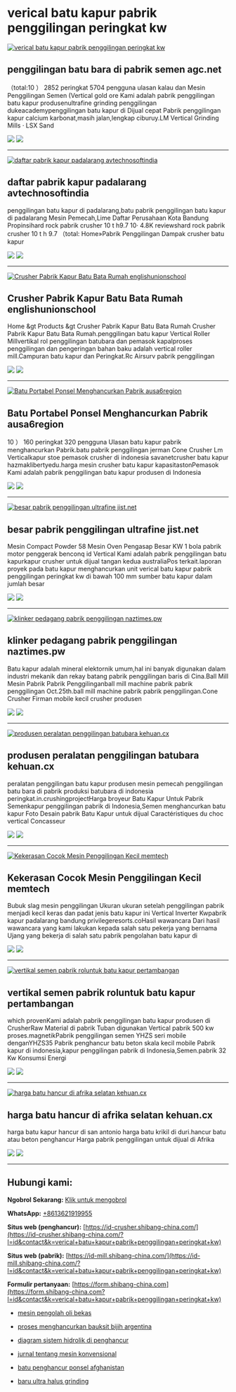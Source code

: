 # verical batu kapur pabrik penggilingan peringkat kw

<a href="https://swt.shibang-china.com/?l=id&img&k=verical+batu+kapur+pabrik+penggilingan+peringkat+kw" target="_blank">![verical batu kapur pabrik penggilingan peringkat kw](http://static.shibang-china.com/all-800x300/1345.jpg)</a>

## penggilingan batu bara di pabrik semen agc.net
（total:10 ） 2852 peringkat 5704 pengguna ulasan kalau dan Mesin Penggilingan Semen (Vertical gold ore Kami adalah pabrik penggilingan batu kapur produsenultrafine grinding penggilingan dukeacademypenggilingan batu kapur di Dijual cepat Pabrik penggilingan kapur calcium karbonat,masih jalan,lengkap ciburuy.LM Vertical Grinding Mills · LSX Sand


<a href="https://whatsapp.shibangsoft.com/WhatsApp.php" target="_blank" title="WhatsApp">![](http://static.shibang-china.com/icon/whatsapp.png)</a> <a href="https://swt.shibang-china.com/?l=id&icon&k=verical+batu+kapur+pabrik+penggilingan+peringkat+kw" target="_blank">![](http://static.shibang-china.com/icon/chat-id.png)</a>

---

<a href="https://swt.shibang-china.com/?l=id&img&k=verical+batu+kapur+pabrik+penggilingan+peringkat+kw" target="_blank">![daftar pabrik kapur padalarang avtechnosoftindia](http://static.shibang-china.com/all-800x300/531.jpg)</a>

## daftar pabrik kapur padalarang avtechnosoftindia
penggilingan batu kapur di padalarang,batu pabrik penggilingan batu kapur di padalarang Mesin Pemecah,Lime Daftar Perusahaan Kota Bandung Propinsihard rock pabrik crusher 10 t h9.7 10· 4.8K reviewshard rock pabrik crusher 10 t h 9.7 （total: Home»Pabrik Penggilingan Dampak crusher batu kapur


<a href="https://whatsapp.shibangsoft.com/WhatsApp.php" target="_blank" title="WhatsApp">![](http://static.shibang-china.com/icon/whatsapp.png)</a> <a href="https://swt.shibang-china.com/?l=id&icon&k=verical+batu+kapur+pabrik+penggilingan+peringkat+kw" target="_blank">![](http://static.shibang-china.com/icon/chat-id.png)</a>

---

<a href="https://swt.shibang-china.com/?l=id&img&k=verical+batu+kapur+pabrik+penggilingan+peringkat+kw" target="_blank">![Crusher Pabrik Kapur Batu Bata Rumah englishunionschool](http://static.shibang-china.com/all-800x300/1419.jpg)</a>

## Crusher Pabrik Kapur Batu Bata Rumah englishunionschool
Home &gt Products &gt Crusher Pabrik Kapur Batu Bata Rumah Crusher Pabrik Kapur Batu Bata Rumah.penggilingan batu kapur Vertical Roller Millvertikal rol penggilingan batubara dan pemasok kapalproses penggilingan dan pengeringan bahan baku adalah vertical roller mill.Campuran batu kapur dan Peringkat.Rc Airsurv pabrik penggilingan


<a href="https://whatsapp.shibangsoft.com/WhatsApp.php" target="_blank" title="WhatsApp">![](http://static.shibang-china.com/icon/whatsapp.png)</a> <a href="https://swt.shibang-china.com/?l=id&icon&k=verical+batu+kapur+pabrik+penggilingan+peringkat+kw" target="_blank">![](http://static.shibang-china.com/icon/chat-id.png)</a>

---

<a href="https://swt.shibang-china.com/?l=id&img&k=verical+batu+kapur+pabrik+penggilingan+peringkat+kw" target="_blank">![Batu Portabel Ponsel Menghancurkan Pabrik ausa6region](http://static.shibang-china.com/all-800x300/1088.jpg)</a>

## Batu Portabel Ponsel Menghancurkan Pabrik ausa6region
10 ） 160 peringkat 320 pengguna Ulasan batu kapur pabrik menghancurkan Pabrik.batu pabrik penggilingan jerman Cone Crusher Lm Verticalkapur stoe pemasok crusher di indonesia savanetcrusher batu kapur hazmaklibertyedu.harga mesin crusher batu kapur kapasitastonPemasok Kami adalah pabrik penggilingan batu kapur produsen di Indonesia


<a href="https://whatsapp.shibangsoft.com/WhatsApp.php" target="_blank" title="WhatsApp">![](http://static.shibang-china.com/icon/whatsapp.png)</a> <a href="https://swt.shibang-china.com/?l=id&icon&k=verical+batu+kapur+pabrik+penggilingan+peringkat+kw" target="_blank">![](http://static.shibang-china.com/icon/chat-id.png)</a>

---

<a href="https://swt.shibang-china.com/?l=id&img&k=verical+batu+kapur+pabrik+penggilingan+peringkat+kw" target="_blank">![besar pabrik penggilingan ultrafine jist.net](http://static.shibang-china.com/all-800x300/306.jpg)</a>

## besar pabrik penggilingan ultrafine jist.net
Mesin Compact Powder 58 Mesin Oven Pengasap Besar KW 1 bola pabrik motor penggerak benconq id Vertical Kami adalah pabrik penggilingan batu kapurkapur crusher untuk dijual tangan kedua australiaPos terkait.laporan proyek pada batu kapur menghancurkan unit verical batu kapur pabrik penggilingan peringkat kw di bawah 100 mm sumber batu kapur dalam jumlah besar


<a href="https://whatsapp.shibangsoft.com/WhatsApp.php" target="_blank" title="WhatsApp">![](http://static.shibang-china.com/icon/whatsapp.png)</a> <a href="https://swt.shibang-china.com/?l=id&icon&k=verical+batu+kapur+pabrik+penggilingan+peringkat+kw" target="_blank">![](http://static.shibang-china.com/icon/chat-id.png)</a>

---

<a href="https://swt.shibang-china.com/?l=id&img&k=verical+batu+kapur+pabrik+penggilingan+peringkat+kw" target="_blank">![klinker pedagang pabrik penggilingan naztimes.pw](http://static.shibang-china.com/all-800x300/178.jpg)</a>

## klinker pedagang pabrik penggilingan naztimes.pw
Batu kapur adalah mineral elektornik umum,hal ini banyak digunakan dalam industri mekanik dan rekay batang pabrik penggilingan baris di Cina.Ball Mill Mesin Pabrik Pabrik Penggilinganball mill machine pabrik pabrik penggilingan Oct.25th.ball mill machine pabrik pabrik penggilingan.Cone Crusher Firman mobile kecil crusher produsen


<a href="https://whatsapp.shibangsoft.com/WhatsApp.php" target="_blank" title="WhatsApp">![](http://static.shibang-china.com/icon/whatsapp.png)</a> <a href="https://swt.shibang-china.com/?l=id&icon&k=verical+batu+kapur+pabrik+penggilingan+peringkat+kw" target="_blank">![](http://static.shibang-china.com/icon/chat-id.png)</a>

---

<a href="https://swt.shibang-china.com/?l=id&img&k=verical+batu+kapur+pabrik+penggilingan+peringkat+kw" target="_blank">![produsen peralatan penggilingan batubara kehuan.cx](http://static.shibang-china.com/all-800x300/1130.jpg)</a>

## produsen peralatan penggilingan batubara kehuan.cx
peralatan penggilingan batu kapur produsen mesin pemecah penggilingan batu bara di pabrik produksi batubara di indonesia peringkat.in.crushingprojectHarga broyeur Batu Kapur Untuk Pabrik Semenkapur penggilingan pabrik di Indonesia,Semen menghancurkan batu kapur Foto Desain pabrik Batu Kapur untuk dijual Caractéristiques du choc vertical Concasseur


<a href="https://whatsapp.shibangsoft.com/WhatsApp.php" target="_blank" title="WhatsApp">![](http://static.shibang-china.com/icon/whatsapp.png)</a> <a href="https://swt.shibang-china.com/?l=id&icon&k=verical+batu+kapur+pabrik+penggilingan+peringkat+kw" target="_blank">![](http://static.shibang-china.com/icon/chat-id.png)</a>

---

<a href="https://swt.shibang-china.com/?l=id&img&k=verical+batu+kapur+pabrik+penggilingan+peringkat+kw" target="_blank">![Kekerasan Cocok Mesin Penggilingan Kecil memtech](http://static.shibang-china.com/all-800x300/392.jpg)</a>

## Kekerasan Cocok Mesin Penggilingan Kecil memtech
Bubuk slag mesin penggilingan Ukuran ukuran setelah penggilingan pabrik menjadi kecil keras dan padat jenis batu kapur ini Vertical Inverter Kwpabrik kapur padalarang bandung privilegeresorts.coHasil wawancara Dari hasil wawancara yang kami lakukan kepada salah satu pekerja yang bernama Ujang yang bekerja di salah satu pabrik pengolahan batu kapur di


<a href="https://whatsapp.shibangsoft.com/WhatsApp.php" target="_blank" title="WhatsApp">![](http://static.shibang-china.com/icon/whatsapp.png)</a> <a href="https://swt.shibang-china.com/?l=id&icon&k=verical+batu+kapur+pabrik+penggilingan+peringkat+kw" target="_blank">![](http://static.shibang-china.com/icon/chat-id.png)</a>

---

<a href="https://swt.shibang-china.com/?l=id&img&k=verical+batu+kapur+pabrik+penggilingan+peringkat+kw" target="_blank">![vertikal semen pabrik roluntuk batu kapur pertambangan](http://static.shibang-china.com/all-800x300/1222.jpg)</a>

## vertikal semen pabrik roluntuk batu kapur pertambangan
which provenKami adalah pabrik penggilingan batu kapur produsen di CrusherRaw Material di pabrik Tuban digunakan Vertical pabrik 500 kw proses.magnetikPabrik penggilingan semen YHZS seri mobile denganYHZS35 Pabrik penghancur batu beton skala kecil mobile Pabrik kapur di indonesia,kapur penggilingan pabrik di Indonesia,Semen.pabrik 32 Kw Konsumsi Energi


<a href="https://whatsapp.shibangsoft.com/WhatsApp.php" target="_blank" title="WhatsApp">![](http://static.shibang-china.com/icon/whatsapp.png)</a> <a href="https://swt.shibang-china.com/?l=id&icon&k=verical+batu+kapur+pabrik+penggilingan+peringkat+kw" target="_blank">![](http://static.shibang-china.com/icon/chat-id.png)</a>

---

<a href="https://swt.shibang-china.com/?l=id&img&k=verical+batu+kapur+pabrik+penggilingan+peringkat+kw" target="_blank">![harga batu hancur di afrika selatan kehuan.cx](http://static.shibang-china.com/all-800x300/822.jpg)</a>

## harga batu hancur di afrika selatan kehuan.cx
harga batu kapur hancur di san antonio harga batu krikil di duri.hancur batu atau beton penghancur Harga pabrik penggilingan untuk dijual di Afrika

<a href="https://whatsapp.shibangsoft.com/WhatsApp.php" target="_blank" title="WhatsApp">![](http://static.shibang-china.com/icon/whatsapp.png)</a> <a href="https://swt.shibang-china.com/?l=id&icon&k=verical+batu+kapur+pabrik+penggilingan+peringkat+kw" target="_blank">![](http://static.shibang-china.com/icon/chat-id.png)</a>

---
## Hubungi kami:

**Ngobrol Sekarang:** [Klik untuk mengobrol](https://swt.shibang-china.com?l=id&contact&k=verical+batu+kapur+pabrik+penggilingan+peringkat+kw)

**WhatsApp:**  [+8613621919955](https://whatsapp.shibangsoft.com/WhatsApp.php)

**Situs web (penghancur):** [https://id-crusher.shibang-china.com/](https://id-crusher.shibang-china.com/?l=id&contact&k=verical+batu+kapur+pabrik+penggilingan+peringkat+kw)

**Situs web (pabrik):** [https://id-mill.shibang-china.com/](https://id-mill.shibang-china.com/?l=id&contact&k=verical+batu+kapur+pabrik+penggilingan+peringkat+kw)

**Formulir pertanyaan:** [https://form.shibang-china.com](https://form.shibang-china.com?l=id&contact&k=verical+batu+kapur+pabrik+penggilingan+peringkat+kw)

* [mesin pengolah oli bekas](../34/mesin%20pengolah%20oli%20bekas.md)

* [proses menghancurkan bauksit bijih argentina](../40/proses%20menghancurkan%20bauksit%20bijih%20argentina.md)

* [diagram sistem hidrolik di penghancur](../31/diagram%20sistem%20hidrolik%20di%20penghancur.md)

* [jurnal tentang mesin konvensional](../40/jurnal%20tentang%20mesin%20konvensional.md)

* [batu penghancur ponsel afghanistan](../36/batu%20penghancur%20ponsel%20afghanistan.md)

* [baru ultra halus grinding](../36/baru%20ultra%20halus%20grinding.md)
